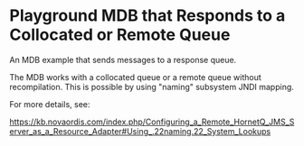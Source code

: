 # Playground MDB that Responds to a Collocated or Remote Queue

An MDB example that sends messages to a response queue. 

The MDB works with a collocated queue or a remote queue without recompilation. This is possible by using
"naming" subsystem JNDI mapping.

For more details, see:

https://kb.novaordis.com/index.php/Configuring_a_Remote_HornetQ_JMS_Server_as_a_Resource_Adapter#Using_.22naming.22_System_Lookups


